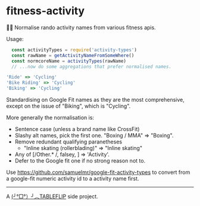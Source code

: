 # fitness-activity
:running_woman: Normalise rando activity names from various fitness apis.

Usage:

```js
  const activityTypes = require('activity-types')
  const rawName = getActivityNameFromSomeWhere()
  const normcoreName = activityTypes(rawName)
  // ...now do some aggregations that prefer normalised names.
```

```js
'Ride' => 'Cycling'
'Bike Riding' => 'Cycling'
'Biking' => 'Cycling'
```

Standardising on Google Fit names as they are the most comprehensive,
except on the issue of "Biking", which is "Cycling".

More generally the normalisation is:
  - Sentence case (unless a brand name like CrossFit)
  - Slashy alt names, pick the first one. "Boxing / MMA" => "Boxing".
  - Remove redundant qualifying paranetheses
    - "Inline skating (rollerblading)" => "Inline skating"
  - Any of [/Other.* /, falsey, ] => 'Activity'.
  - Defer to the Google fit one if no strong reason not to.

Use https://github.com/samuelmr/google-fit-activity-types to convert from a
google-fit numeric activity id to a activity name first.

---

A [(╯°□°）╯︵TABLEFLIP](https://tableflip.io) side project.
